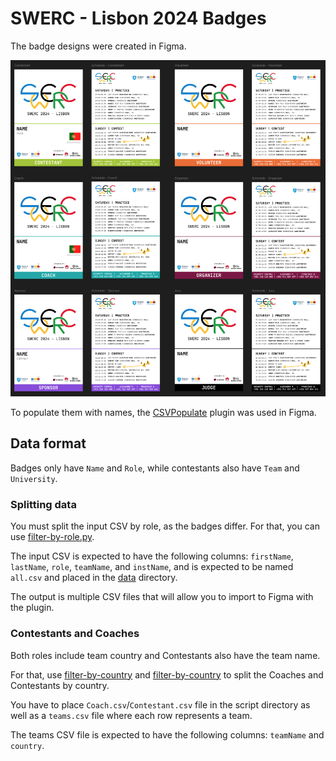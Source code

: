 # SWERC - Lisbon 2024 Badges
The badge designs were created in Figma.

![Figma Badges](./docs/figma.png)

To populate them with names, the [CSVPopulate](https://www.figma.com/community/plugin/875365065394448755/csv-populate) plugin was used in Figma.

## Data format
Badges only have `Name` and `Role`, while contestants also have `Team` and `University`.

### Splitting data
You must split the input CSV by role, as the badges differ.
For that, you can use [filter-by-role.py](./data/filter-by-role.py).

The input CSV is expected to have the following columns: `firstName`, `lastName`, `role`, `teamName`, and `instName`, and is expected to be named `all.csv` and placed in the [data](./data/) directory.

The output is multiple CSV files that will allow you to import to Figma with the plugin.

### Contestants and Coaches
Both roles include team country and Contestants also have the team name.

For that, use [filter-by-country](./data/coaches/filter-by-country.py) and [filter-by-country](./data/contestants//filter-by-country.py) to split the Coaches and Contestants by country.

You have to place `Coach.csv`/`Contestant.csv` file in the script directory as well as a `teams.csv` file where each row represents a team.

The teams CSV file is expected to have the following columns: `teamName` and `country`.
